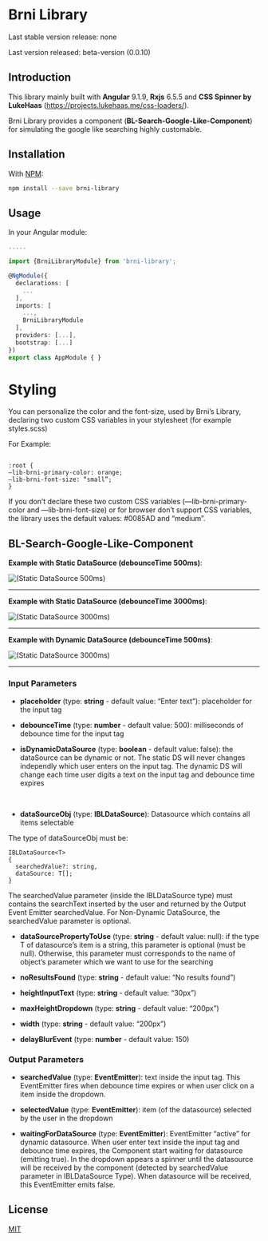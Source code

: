 # Brni Library

Last stable version release: none

Last version released: beta-version (0.0.10)

## Introduction
This library mainly built with **Angular** 9.1.9, **Rxjs** 6.5.5 and **CSS Spinner by LukeHaas** (https://projects.lukehaas.me/css-loaders/).

Brni Library provides a component (**BL-Search-Google-Like-Component**) for simulating the google like searching highly customable.


## Installation

With [NPM](https://www.npmjs.com/package/brni-library):

```bash
npm install --save brni-library
```

## Usage

In your Angular module:

```ts
.....

import {BrniLibraryModule} from 'brni-library';

@NgModule({
  declarations: [
    ...
  ],
  imports: [
    ...,
    BrniLibraryModule
  ],
  providers: [...],
  bootstrap: [...]
})
export class AppModule { }

```


# Styling 

You can personalize the color and the font-size, used by Brni’s Library, declaring two custom CSS variables in your stylesheet (for example styles.scss)

For Example:
```

:root {
—lib-brni-primary-color: orange;
—lib-brni-font-size: “small”;
}

```

If you don’t declare these two custom CSS variables (—lib-brni-primary-color and —lib-brni-font-size) or for browser don’t support CSS variables, the library uses the default values: #0085AD and “medium”.

## BL-Search-Google-Like-Component

**Example with Static DataSource (debounceTime 500ms)**:

![(Static DataSource 500ms)](https://drive.google.com/uc?export=view&id=13m8FW1A09cR5d3gUch_L1mC17t2n_cEw)

----------------------------------------------------------------

**Example with Static DataSource (debounceTime 3000ms)**:

![(Static DataSource 3000ms)](https://drive.google.com/uc?export=view&id=1toijV5k7aQclrQreB9GOrGHIGhto4_9O)

----------------------------------------------------------------

**Example with Dynamic DataSource (debounceTime 500ms)**:

![(Static DataSource 3000ms)](https://drive.google.com/uc?export=view&id=1IRCPw3bT6bAPmGuj94W5G8WjuAObIO50)

----------------------------------------------------------------

### Input Parameters 

*	**placeholder** (type: **string** - default value: “Enter text”): placeholder for the input tag

*	**debounceTime** (type: **number** - default value: 500): milliseconds of debounce time for the input tag

*	**isDynamicDataSource** (type: **boolean** - default value: false): the dataSource can be dynamic or not. The static DS will never changes independly which user enters on the input tag. The dynamic DS will change each time user digits a text on the input tag and debounce time expires 
<br/>

*	**dataSourceObj** (type: **IBLDataSource**): Datasource which contains all items selectable

  The type of dataSourceObj must be:
  ```
  IBLDataSource<T>
  {
    searchedValue?: string,
    dataSource: T[];
  }
  ```

  The searchedValue parameter (inside the IBLDataSource type) must contains the searchText inserted by the user and returned by the Output Event Emitter searchedValue.
  For Non-Dynamic DataSource, the searchedValue parameter is optional.


*	**dataSourcePropertyToUse** (type: **string** - default value: null): if the type T of datasource’s item is a string, this parameter is optional (must be null). Otherwise, this parameter must corresponds to the name of object’s parameter which we want to use for the searching


*	**noResultsFound** (type: **string** - default value: “No results found”)


*	**heightInputText** (type: **string** - default value: “30px”)


*	**maxHeightDropdown** (type: **string** - default value: “200px”)


*	**width** (type: **string** - default value: “200px”)

* **delayBlurEvent** (type: **number** - default value: 150)


### Output Parameters

*	**searchedValue** (type: **EventEmitter<string>**): text inside the input tag. This EventEmitter fires when debounce time expires or when user click on a item inside the dropdown.


*	**selectedValue** (type: **EventEmitter<any>**): item (of the datasource) selected by the user in the dropdown


*	**waitingForDataSource** (type: **EventEmitter<boolean>**): EventEmitter “active” for dynamic datasource. When user enter text inside the input tag and debounce time expires, the Component start waiting for datasource (emitting true). In the dropdown appears a spinner until the datasource will be received by the component (detected by searchedValue parameter in IBLDataSource Type). When datasource will be received, this EventEmitter emits false.

## License
[MIT](https://choosealicense.com/licenses/mit/)